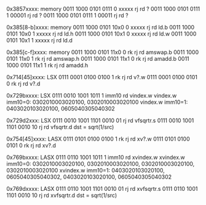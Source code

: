 0x3857xxxx: memory
0011 1000 0101 0111 0 xxxxx rj rd ?
0011 1000 0101 0111 1 00001 rj rd ?
0011 1000 0101 0111 1 00011 rj rd ?

0x385[8-b]xxxx: memory
0011 1000 0101 10x0 0 xxxxx rj rd ld.b
0011 1000 0101 10x0 1 xxxxx rj rd ld.h
0011 1000 0101 10x1 0 xxxxx rj rd ld.w
0011 1000 0101 10x1 1 xxxxx rj rd ld.d

0x385[c-f]xxxx: memory
0011 1000 0101 11x0 0 rk rj rd amswap.b
0011 1000 0101 11x0 1 rk rj rd amswap.h
0011 1000 0101 11x1 0 rk rj rd amadd.b
0011 1000 0101 11x1 1 rk rj rd amadd.h

0x714[45]xxxx: LSX
0111 0001 0100 0100 1 rk rj rd v?.w
0111 0001 0100 0101 0 rk rj rd v?.d

0x729bxxxx: LSX
0111 0010 1001 1011 1 imm10 rd vindex.w
vindex.w imm10=0: 0302010003020100, 0302010003020100
vindex.w imm10=1: 0403020103020100, 0605040305040302

0x729d2xxx: LSX
0111 0010 1001 1101 0010 01 rj rd vfsqrtr.s
0111 0010 1001 1101 0010 10 rj rd vfsqrtr.d
dst = sqrt(1/src)

0x754[45]xxxx: LASX
0111 0101 0100 0100 1 rk rj rd xv?.w
0111 0101 0100 0101 0 rk rj rd xv?.d

0x769bxxxx: LASX
0111 0110 1001 1011 1 imm10 rd xvindex.w
xvindex.w imm10=0: 0302010003020100, 0302010003020100, 0302010003020100, 0302010003020100
xvindex.w imm10=1: 0403020103020100, 0605040305040302, 0403020103020100, 0605040305040302

0x769dxxxx: LASX
0111 0110 1001 1101 0010 01 rj rd xvfsqrtr.s
0111 0110 1001 1101 0010 10 rj rd xvfsqrtr.d
dst = sqrt(1/src)